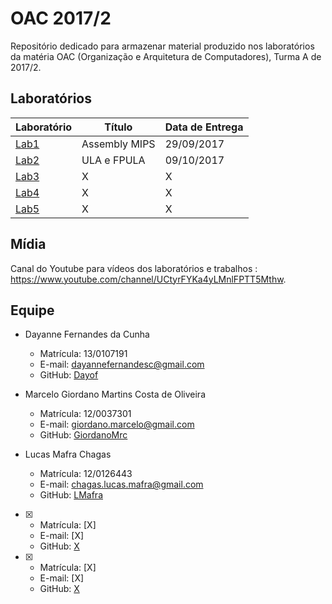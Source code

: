# OAC 2017/2

Repositório dedicado para armazenar material produzido nos laboratórios da matéria OAC (Organização e Arquitetura de Computadores), Turma A de 2017/2.

## Laboratórios

| Laboratório  | Título        | Data de Entrega |
| ------------ | ------------- | --------------- |
| [Lab1](Lab1) | Assembly MIPS | 29/09/2017      |
| [Lab2](Lab2) | ULA e FPULA   | 09/10/2017      |
| [Lab3](Lab3) | X             | X               |
| [Lab4](Lab4) | X             | X               |
| [Lab5](Lab5) | X             | X               |

## Mídia

Canal do Youtube para vídeos dos laboratórios e trabalhos : https://www.youtube.com/channel/UCtyrFYKa4yLMnlFPTT5Mthw.

## Equipe

- Dayanne Fernandes da Cunha
  - Matrícula: 13/0107191
  - E-mail: dayannefernandesc@gmail.com
  - GitHub: [Dayof](https://github.com/Dayof)

- Marcelo Giordano Martins Costa de Oliveira
  - Matrícula: 12/0037301
  - E-mail: giordano.marcelo@gmail.com
  - GitHub: [GiordanoMrc](https://github.com/GiordanoMrc)

- Lucas Mafra Chagas
  - Matrícula: 12/0126443
  - E-mail: chagas.lucas.mafra@gmail.com
  - GitHub: [LMafra](https://github.com/LMafra)

- [X]
  - Matrícula: [X]
  - E-mail: [X]
  - GitHub: [X](https://github.com/[X])

- [X]
  - Matrícula: [X]
  - E-mail: [X]
  - GitHub: [X](https://github.com/[X])
